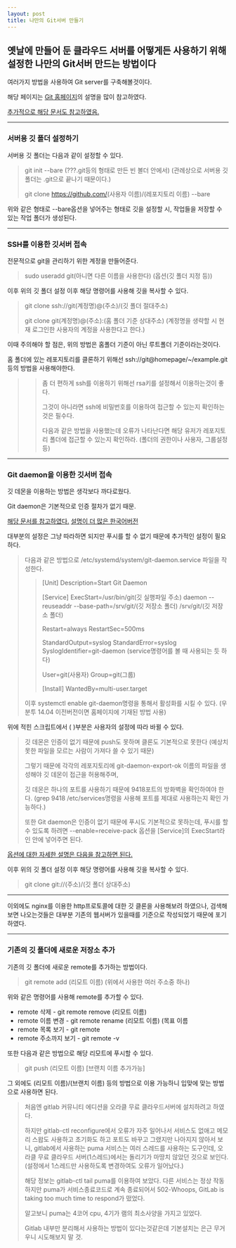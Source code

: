 ```yaml
---
layout: post
title: 나만의 Git서버 만들기
---
```



## 옛날에 만들어 둔 클라우드 서버를 어떻게든 사용하기 위해 설정한 나만의 Git서버 만드는 방법이다

여러가지 방법을 사용하여 Git server를 구축해볼것이다.

해당 페이지는 [Git 홈페이지](<https://git-scm.com/book/ko/v2/Git-%EC%84%9C%EB%B2%84-%EC%84%9C%EB%B2%84%EC%97%90-Git-%EC%84%A4%EC%B9%98%ED%95%98%EA%B8%B0>)의 설명을 많이 참고하였다.

[추가적으로 해당 문서도 참고하였음.](<https://git-scm.com/book/ko/v2/Git-%EC%84%9C%EB%B2%84-%ED%94%84%EB%A1%9C%ED%86%A0%EC%BD%9C>)

----

### 서버용 깃 폴더 설정하기

서버용 깃 폴더는 다음과 같이 설정할 수 있다.

> git init --bare (???.git등의 형태로 만든 빈 볼더 안에서) (관례상으로 서버용 깃 폴더는 .git으로 끝나기 때문이다.)
>
> git clone <https://github.com/>(사용자 이름)/(레포지토리 이름) --bare

위와 같은 형태로 --bare옵션을 넣어주는 형태로 깃을 설정할 시, 작업들을 저장할 수 있는 작업 폴더가 생성된다.

----

### SSH를 이용한 깃서버 접속

전문적으로 git을 관리하기 위한 계정을 만들어준다.

> sudo useradd git(아니면 다른 이름을 사용한다) (옵션(깃 폴더 지정 등))

이후 위의 깃 폴더 설정 이후 해당 명령어를 사용해 깃을 복사할 수 있다.

> git clone ssh://git(계정명)@(주소)/(깃 폴더 절대주소)
>
> git clone git(계정명)@(주소):(홈 폴더 기준 상대주소) (계정명을 생략할 시 현재 로그인한 사용자의 계정을 사용한다고 한다.)

이때 주의해야 할 점은, 위의 방법은 홈폴더 기준이 아닌 루트폴더 기준이라는것이다.

홈 폴더에 있는 레포지토리를 클론하기 위해선 ssh://git@homepage/~/example.git 등의 방법을 사용해야한다.

>> 좀 더 편하게 ssh를 이용하기 위해선 rsa키를 설정해서 이용하는것이 좋다.
>>
>> 그것이 아니라면 ssh에 비밀번호를 이용하여 접근할 수 있는지 확인하는것은 필수다.
>>
>> 다음과 같은 방법을 사용했는데 오류가 나타난다면 해당 유저가 레포지토리 폴더에 접근할 수 있는지 확인하라. (폴더의 권한이나 사용자, 그룹설정 등)

----

### Git daemon을 이용한 깃서버 접속

깃 데몬을 이용하는 방법은 생각보다 까다로웠다.

Git daemon은 기본적으로 인증 절차가 없기 때문.

[해당 문서를 참고하였다.](<https://git-scm.com/docs/git-daemon>) [설명이 더 많은 한국어버전](<https://git-scm.com/book/ko/v2/Git-%EC%84%9C%EB%B2%84-Git-%EB%8D%B0%EB%AA%AC>)

대부분의 설정은 그냥 따라하면 되지만 푸시를 할 수 없기 때문에 추가적인 설정이 필요하다.

> 다음과 같은 방법으로 /etc/systemd/system/git-daemon.service 파일을 작성한다.
>>
>> [Unit]
>> Description=Start Git Daemon
>>
>> [Service]
>> ExecStart=/usr/bin/git(깃 실행파일 주소) daemon --reuseaddr --base-path=/srv/git/(깃 저장소 폴더) /srv/git/(깃 저장소 폴더)
>>
>> Restart=always
>> RestartSec=500ms
>>
>> StandardOutput=syslog
>> StandardError=syslog
>> SyslogIdentifier=git-daemon (service명령어를 볼 때 사용되는 듯 하다)
>>
>> User=git(사용자)
>> Group=git(그룹)
>>
>> [Install]
>> WantedBy=multi-user.target
>
> 이후 systemctl enable git-daemon명령을 통해서 활성화를 시킬 수 있다. (우분투 14.04 이전버전이면 홈페이지에 기재된 방법 사용)

위에 적힌 스크립트에서 ( )부분은 사용자의 설정에 따라 바뀔 수 있다.

> 깃 데몬은 인증이 없기 때문에 push도 못하며 클론도 기본적으로 못한다 (예상치 못한 파일을 모르는 사람이 가져다 쓸 수 있기 때문)
>
> 그렇기 때문에 각각의 레포지토리에 git-daemon-export-ok 이름의 파일을 생성해야 깃 데몬이 접근을 허용해주며,
>
> 깃 데몬은 하나의 포트를 사용하기 때문에 9418포트의 방화벽을 확인하여야 한다. (grep 9418 /etc/services명령을 사용해 포트를 제대로 사용하는지 확인 가능하다.)
>
> 또한 Git daemon은 인증이 없기 때문에 푸시도 기본적으로 못하는데, 푸시를 할 수 있도록 하려면 --enable=receive-pack 옵션을 [Service]의 ExecStart라인 안에 넣어주면 된다.

[옵션에 대한 자세한 설명은 다음을 참고하면 된다.](<https://git-scm.com/docs/git-daemon>)

이후 위의 깃 폴더 설정 이후 해당 명령어를 사용해 깃을 복사할 수 있다.

> git clone git://(주소)/(깃 폴더 상대주소)

----

이외에도 nginx를 이용한 http프로토콜에 대한 깃 클론을 사용해보려 하였으나, 검색해보면 나오는것들은 대부분 기존의 웹서버가 있을때를 기준으로 작성되었기 때문에 포기하였다.

----

### 기존의 깃 폴더에 새로운 저장소 추가

기존의 깃 폴더에 새로운 remote를 추가하는 방법이다.

> git remote add (리모트 이름) (위에서 사용한 여러 주소중 하나)

위와 같은 명령어를 사용해 remote를 추가할 수 있다.

- remote 삭제 - git remote remove (리모트 이름)
- remote 이름 변경 - git remote rename (리모트 이름) (목표 이름
- remote 목록 보기 - git remote
- remote 주소까지 보기 - git remote -v

또한 다음과 같은 방법으로 해당 리모트에 푸시할 수 있다.

> git push (리모트 이름) [브랜치 이름 추가가능]

그 외에도 (리모트 이름)/(브랜치 이름) 등의 방법으로 이용 가능하니 입맞에 맞는 방법으로 사용하면 된다.

> 처음엔 gitlab 커뮤니티 에디션을 오라클 무료 클라우드서버에 설치하려고 하였다.
>
> 하지만 gitlab-ctl reconfigure에서 오류가 자주 일어나서 서비스도 없애고 메모리 스왑도 사용하고 초기화도 하고 포트도 바꾸고 그랬지만 나아지지 않아서 보니, gitlab에서 사용하는 puma 서비스는 여러 스레드를 사용하는 도구인데, 오라클 무료 클라우드 서버(1스레드)에서는 돌리기가 마땅치 않았던 것으로 보인다. (설정에서 1스레드만 사용하도록 변경하여도 오류가 일어났다.)
>
> 해당 정보는 gitlab-ctl tail puma를 이용하여 보았다. 다른 서비스는 정상 작동하지만 puma가 서비스종료코드로 계속 종료되어서 502-Whoops, GitLab is taking too much time to respond가 떴었다.
>
> 알고보니 puma는 4코어 cpu, 4기가 램의 최소사양을 가지고 있었다.
>
> Gitlab 내부만 분리해서 사용하는 방법이 있다는것같은데 기본설치는 은근 무거우니 시도해보지 말 것.
